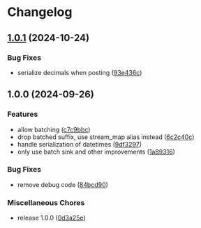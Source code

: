 # Changelog

## [1.0.1](https://github.com/matterbeam-tech/target-matterbeam-http/compare/v1.0.0...v1.0.1) (2024-10-24)


### Bug Fixes

* serialize decimals when posting ([93e436c](https://github.com/matterbeam-tech/target-matterbeam-http/commit/93e436c6bef67d058e5a5f597c09193a9960fe7f))

## 1.0.0 (2024-09-26)


### Features

* allow batching ([c7c9bbc](https://github.com/matterbeam-tech/target-matterbeam-http/commit/c7c9bbc04741732f3f7fb35b9d170eff9a45a579))
* drop batched suffix, use stream_map alias instead ([6c2c40c](https://github.com/matterbeam-tech/target-matterbeam-http/commit/6c2c40cb57717d5d7745e0da0406ff6c5d941085))
* handle serialization of datetimes ([9df3297](https://github.com/matterbeam-tech/target-matterbeam-http/commit/9df329725030ce6116f17cc7074a0493d17ed03e))
* only use batch sink and other improvements ([1a89316](https://github.com/matterbeam-tech/target-matterbeam-http/commit/1a89316873f6f882275095939c923d9da855d347))


### Bug Fixes

* remove debug code ([84bcd90](https://github.com/matterbeam-tech/target-matterbeam-http/commit/84bcd90db1118a5c7a781b43d61493862f340690))


### Miscellaneous Chores

* release 1.0.0 ([0d3a25e](https://github.com/matterbeam-tech/target-matterbeam-http/commit/0d3a25ee91383f686595108e75041d01acd9aedb))
